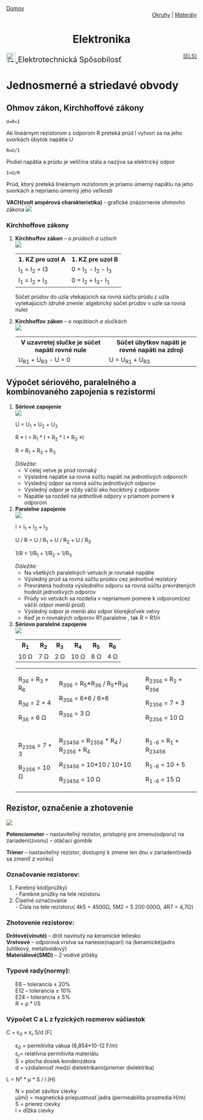 <div align="center">
    <div align="left">
        <a href="/README.md">Domov</a>
    </div>
    <div align="right">
        <a href="../OKRUHY.md#Elektrotechnické-predmety">Okruhy</a>
        |
        <a href="https://drive.google.com/drive/folders/19tTK_VX4YhtX3FrV0fOEyaj6VtMqGik6?usp=sharing">Materály</a>
    </div>

# Elektronika
</div>


<div style="display: flex; justify-content: space-between;">
    <span style="font-size: 20px;">
        <a href= "/TCOZ/ELK/ELS/ELEKTOTECHICKA_SPOSOBILOST.md">
            <img src="https://www.svgrepo.com/show/509554/caution-electricity.svg" width="25" alt="[ELS]">
        </a>
        Elektrotechnická Spôsobilosť
    </span>
    <span><a href= "/TCOZ/ELK/ELS/ELEKTOTECHICKA_SPOSOBILOST.md">[ELS]</a></span>
</div>

# Jednosmerné a striedavé obvody

## Ohmov zákon, Kirchhoffové zákony
```
U=R×I
```
Ak lineárnym rezistorom s odporom R preteká prúd I vytvorí sa na jeho svorkách úbytok napätia U
```
R=U/I
```
Podiel napätia a prúdu je veličina stála a nazýva sa elektrický odpor
```
I=U/R
```
Prúd, ktorý preteká lineárnym rezistorom je priamo úmerný napätiu na jeho svorkách a nepriamo úmerný jeho veľkosti

**VACH(volt ampérová charakteristika)** -  grafické znázornenie ohmovho zákona
<img src='./img/g1.png'>

### Kirchhoffove zákony
<ol>
    <li>
        <b>Kirchhoffov zákon</b><i> – o prúdoch a uzloch</i><br>
        <img src='./img/sch1.png'>
        <table>
          <tr>
            <th>1. KZ pre uzol A</th>
            <th>1. KZ pre uzol B</th>
          </tr>
          <tr>
            <td>I<sub>1</sub> = I<sub>2</sub> + I</sub>3</td>
            <td>0 = I<sub>1</sub> - I<sub>2</sub> - I<sub>3</sub></td>
          </tr>
          <tr>
            <td>I<sub>1</sub> = I<sub>2</sub> + I<sub>3</sub></td>
            <td>0 = I<sub>2</sub> + I<sub>3</sub>- I<sub>1</sub></td>
          </tr>
        </table>
        <p>Súčet prúdov do uzla vtekajúcich sa rovná súčtu prúdu z uzla vytekajúcich (druhé znenie: algebrický súčet prúdov v uzle sa rovná nule)</p>
    </li><li>
        <b>Kirchhoffov zákon</b><i> – o napätiach a slučkách</i><br>
        <img src='./img/sch2.png'>
        <table>
          <tr>
            <th>V uzavretej slučke je súčet napätí rovné nule</th>
            <th>Súčet úbytkov napätí je rovné napätí na zdroji</th>
          </tr>
          <tr>
            <td>U<sub>R1</sub> + U<sub>R3</sub> - U = 0</td>
            <td>U = U<sub>R1</sub> + U<sub>R3</sub></td>
          </tr>
        </table>
    </li>
</ol>

## Výpočet sériového, paralelného a kombinovaného zapojenia s rezistormi 
<ol>
    <li>
        <b>Sériové zapojenie</b><br>
        <img src='./img/sch3.png'>
        <p>U = U<sub>1</sub> + U<sub>2</sub> + U<sub>3</sub></p>
        <p>R * I = R<sub>1</sub> * I + R<sub>2</sub> * I + R<sub>3</sub> *I</p>
        <p>R = R<sub>1</sub> + R<sub>2</sub> + R<sub>3</sub></p>
        <i>Dôležité: </i>
        <ul>
            <li>
                V celej vetve je prúd rovnaký
            </li><li>
                Výsledné napätie sa rovná súčtu napätí na jednotlivých odporoch
            </li><li>
                Výsledný odpor sa rovná súčtu jednotlivých odporov
            </li><li>
                Výsledný odpor je vždy väčší ako hociktorý z odporov
            </li><li>
                Napätie sa rozdelí na jednotlivé odpory v priamom pomere k odporom
            </li>
        </ul>
    </li><li>
        <b>Paralelne zapojenie</b><br>
        <img src='./img/sch4.png'>
        <p>I = I<sub>1</sub> + I<sub>2</sub> + I<sub>3</sub></p>
        <p>U / R = U / R<sub>1</sub> + U / R<sub>2</sub> + U / R<sub>3</sub></p>
        <p>1/R = 1/R<sub>1</sub> + 1/R<sub>2</sub> + 1/R<sub>3</sub></p>
        <i>Dôležité: </i>
        <ul>
            <li>
                Na všetkých paralelných vetvách je rovnaké napätie
            </li><li>
                Výsledný prúd sa rovná súčtu prúdov cez jednotlivé rezistory
            </li><li>
                Prevrátená hodnota výsledného odporu sa rovná súčtu prevrátených hodnôt jednotlivých odporov
            </li><li>
                Prúdy vo vetvách sa rozdelia v nepriamom pomere k odporom(cez väčší odpor menší prúd)
            </li><li>
                Výsledný odpor je menší ako odpor ktorejkoľvek vetvy
            </li><li>
                Keď je n rovnakých odporov R1 paralelne , tak  R = R1/n
            </li>
        </ul>
    </li><li>
        <b>Sériovo paralelné zapojenie</b><br>
        <img src='./img/sch5.png'>
        <table>
          <tr>
            <th>R<sub>1</sub></th>
            <th>R<sub>2</sub></th>
            <th>R<sub>3</sub></th>
            <th>R<sub>4</sub></th>
            <th>R<sub>5</sub></th>
            <th>R<sub>6</sub></th>
          </tr>
          <tr>
            <td>10 Ω</td>
            <td> 7 Ω</td>
            <td> 2 Ω</td>
            <td>10 Ω</td>
            <td> 6 Ω</td>
            <td> 4 Ω</td>
          </tr>
        </table>
        <table>
          <tr>
            <td>
                <p>R<sub>36</sub> = R<sub>3</sub> + R<sub>6</sub></p>
                <p>R<sub>36</sub> = 2 + 4</p>
                <p>R<sub>36</sub> = 6 Ω</p>
            </td><td>
                <p>R<sub>356</sub> = R<sub>5</sub>*R<sub>36</sub> / R<sub>5</sub>+R<sub>36</sub></p>
                <p>R<sub>356</sub> = 6*6 / 6+6</p>
                <p>R<sub>356</sub> = 3 Ω</p>
            </td><td>
                <p>R<sub>2356</sub> = R<sub>2</sub> + R<sub>356</sub></p>
                <p>R<sub>2356</sub> = 7 + 3</p>
                <p>R<sub>2356</sub> = 10 Ω</p>
            </td>
          </tr>
          <tr>
            <td>
                <p>R<sub>2356</sub> = 7 + 3</p>
                <p>R<sub>2356</sub> = 10 Ω</p>
            </td><td>
                <p>R<sub>23456</sub> = R<sub>2356</sub> * R<sub>4</sub> / R<sub>2356</sub> + R<sub>4</sub></p>
                <p>R<sub>23456</sub> = 10*10 / 10+10</p>
                <p>R<sub>23456</sub> = 10 Ω</p>
            </td><td>
                <p>R<sub>1-6</sub> = R<sub>1</sub> + R<sub>23456</sub></p>
                <p>R<sub>1-6</sub> = 10 + 5</p>
                <p>R<sub>1-6</sub> = 15 Ω</p>
            </td>
          </tr>
        </table>
    </li>
</ol>

## Rezistor, označenie a zhotovenie
<img src='./img/sch6.png'>

**Potenciometer** – nastaviteľný rezistor, prístupný pre zmenu(odporu)  na zariadení(zvonu) – otáčací gombík

**Trimer** – nastaviteľný rezistor, dostupný k zmene len dnu v zariadení(nedá sa zmeniť z vonku)
### Označovanie rezistorov: 
<ol>
    <li>
        Farebný kód(prúžky) <br>
        - Farebné prúžky na tele rezistoru
    </li><li>
        Číselné označovanie <br>
        - Čísla na tele rezistoru( 4k5 = 4500Ω, 5M2 = 5 200 000Ω, 4R7 = 4,7Ω) 
    </li>
</ol>

### Zhotovenie rezistorov: 
**Drôtové(vinuté)** – drôt navinutý na keramické teliesko<br>
**Vrstvové** – odporová vrstva sa nanesie(naparí) na (keramické)jadro (uhlíkový, metaloxidový)<br>
**Materiálové(SMD)** – 2 vodivé plôšky

### Typové rady(normy):
<ul type=none>
    <li>
        E6 – tolerancia ± 20%
    </li><li>
        E12 – tolerancia ± 10%
    </li><li>
        E24 – tolerancia ± 5%
    </li><li>
        R = ρ * l/S
    </li>
</ul>

### Výpočet C a L z fyzických rozmerov súčiastok
C = ε<sub>0</sub> × ε<sub>r</sub> S/d [F] <br>
<ul type=none>
    <li>
        ε<sub>0</sub> = permitivita vákua (8,854*10-12 F/m) 
    </li><li>
        ε<sub>r</sub>= relatívna permitivita materiálu
    </li><li>
        S = plocha dosiek kondenzátora
    </li><li>
        d = vzdialenosť medzi dielektrikami(priemer dielektrika)
    </li>
</ul>

L = N² * μ * S / l      [H]<br>
<ul type=none>
    <li>
        N = počet závitov cievky
    </li><li>
        μ(mí) = magnetická priepustnosť jadra (permeabilita prostredia H/m)
    </li><li>
        S = prierez cievky
    </li><li>
        l =  dĺžka cievky
    </li>
</ul>

